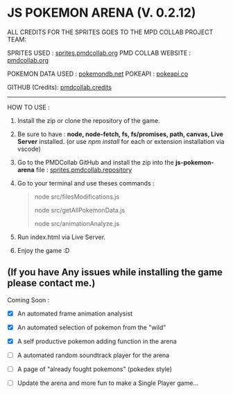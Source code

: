 # JS POKEMON ARENA (V. 0.2.12)

ALL CREDITS FOR THE SPRITES GOES TO THE MPD COLLAB PROJECT TEAM: 

SPRITES USED : [sprites.pmdcollab.org](https://sprites.pmdcollab.org/)
PMD COLLAB WEBSITE : [pmdcollab.org](https://pmdcollab.org/)

POKEMON DATA USED : [pokemondb.net](https://pokemondb.net/)
POKEAPI : [pokeapi.co](https://pokeapi.co/)

GITHUB (Credits): [pmdcollab.credits](https://github.com/PMDCollab/SpriteCollab/blob/master/spritebot_credits.txt)

---

HOW TO USE : 

1) Install the zip or clone the repository of the game.

2) Be sure to have : **node, node-fetch, fs, fs/promises, path, canvas, Live Server** installed. (or use *npm install* for each or extension installation via vscode)

3) Go to the PMDCollab GitHub and install the zip into the **js-pokemon-arena** file : 
[sprites.pmdcollab.repository](https://github.com/PMDCollab/SpriteCollab/tree/master)

4) Go to your terminal and use theses commands :

    >   node src/filesModifications.js
    >
    >   node src/getAllPokemonData.js
    >
    >   node src/animationAnalyze.js

5) Run index.html via Live Server.

6) Enjoy the game :D


(If you have Any issues while installing the game please contact me.)
---
Coming Soon :

- [X] An automated frame animation analysist

- [X] An automated selection of pokemon from the "wild"

- [X] A self productive pokemon adding function in the arena

- [ ] A automated random soundtrack player for the arena

- [ ] A page of "already fought pokemons" (pokedex style)

- [ ] Update the arena and more fun to make a Single Player game...
